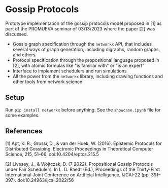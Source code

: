 # Gossip Protocols

Prototype implementation of the gossip protocols model proposed in [1] as part of the PROMUEVA seminar of 03/13/2023 where the paper [2] was discussed.

- Gossip graph specification through the `networkx` API, that includes several ways of graph generation, including digraphs, random graphs, and others.
- Protocol specification through the propositional language proposed in [2], with atomic formulas like "is familiar with" or "is an expert"
- Interface to implement schedulers and run simulations
- All the power from the `networkx` library, including drawing functions and other tools from network science.

## Setup

Run `pip install networkx` before anything. See the `showcase.ipynb` file for some examples.

## References
[1] Apt, K. R., Grossi, D., & van der Hoek, W. (2016). Epistemic Protocols for Distributed Gossiping. Electronic Proceedings in Theoretical Computer Science, 215, 51–66. doi:10.4204/eptcs.215.5

[2] Livesey, J., & Wojtczak, D. (7 2022). Propositional Gossip Protocols under Fair Schedulers. In L. D. Raedt (Ed.), Proceedings of the Thirty-First International Joint Conference on Artificial Intelligence, IJCAI-22 (pp. 391–397). doi:10.24963/ijcai.2022/56
